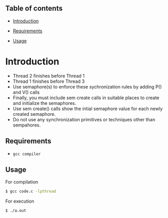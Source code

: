 ## Table of contents

- [Introduction](#introduction)

- [Requirements](#requirements)

- [Usage](#usage)
    
    
# Introduction
 - Thread 2 finishes before Thread 1
 - Thread 1 finishes before Thread 3
 - Use semaphore(s) to enforce these sychronization rules by adding P() and V() calls 
 - Finally, you must include sem create calls in suitable places to create and initialize the semaphores. 
 - Use sem create() calls show the intial semaphore value for each newly created semaphore. 
 - Do not use any synchronization primitives or techniques other than sempahores. 

## Requirements
 - `gcc compiler`
 
## Usage

For compilation
```sh
$ gcc code.c -lpthread
```

For execution
```sh
$ ./a.out
``` 
